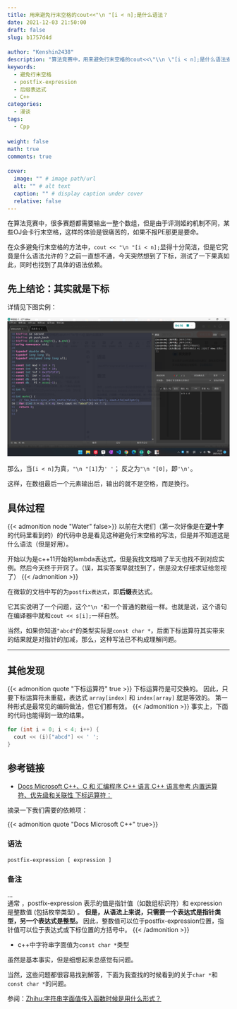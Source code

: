 ```yaml
---
title: 用来避免行末空格的cout<<"\n "[i < n];是什么语法？
date: 2021-12-03 21:50:00
draft: false
slug: b1757d4d

author: "Kenshin2438"
description: "算法竞赛中，用来避免行末空格的cout<<\"\\n \"[i < n];是什么语法支撑的？"
keywords:
  - 避免行末空格
  - postfix-expression
  - 后缀表达式
  - C++
categories:
  - 漫谈
tags:
  - Cpp

weight: false
math: true
comments: true

cover:
  image: "" # image path/url
  alt: "" # alt text
  caption: "" # display caption under cover
  relative: false
---
```


在算法竞赛中，很多赛题都需要输出一整个数组，但是由于评测姬的机制不同，某些OJ会卡行末空格，这样的体验是很痛苦的，如果不报PE那更是要命。

在众多避免行末空格的方法中，`cout << "\n "[i < n];`显得十分简洁，但是它究竟是什么语法允许的？之前一直想不通，今天突然想到了下标，测试了一下果真如此，同时也找到了具体的语法依赖。

<!--more-->

## 先上结论：其实就是下标

详情见下图实例：

![实例](/images/postfix.png)

那么，当`[i < n]`为真，`"\n "[1]`为`' '`；
反之为`"\n "[0]`，即`'\n'`。

这样，在数组最后一个元素输出后，输出的就不是空格，而是换行。

## 具体过程

{{< admonition node "Water" false>}}
以前在大佬们（第一次好像是在**逆十字**的代码里看到的）的代码中总是看见这种避免行末空格的写法，但是并不知道这是什么语法（但是好用）。

开始以为是c++11开始的lambda表达式，但是我找文档啃了半天也找不到对应实例。然后今天终于开窍了。（误，其实答案早就找到了，倒是没太仔细求证给忽视了）
{{< /admonition >}}

在微软的文档中写的为`postfix表达式`，即**后缀**表达式。

它其实说明了一个问题，这个`"\n "`和一个普通的数组一样。也就是说，这个语句在编译器中就和`cout << s[i];`一样自然。

当然，如果你知道`"abcd"`的类型实际是`const char *`，后面下标运算符其实带来的结果就是对指针的加减，那么，这种写法已不构成理解问题。

---

## 其他发现

{{< admonition quote "下标运算符" true >}}
下标运算符是可交换的。 因此，只要下标运算符未重载，表达式 `array[index]` 和 `index[array]` 就是等效的。 第一种形式是最常见的编码做法，但它们都有效。
{{< /admonition >}}
事实上，下面的代码也能得到一致的结果。

```cpp
for (int i = 0; i < 4; i++) {
  cout << (i)["abcd"] << ' ';
}
```

## 参考链接

+ [Docs Microsoft C++、C 和 汇编程序 C++ 语言 C++ 语言参考 内置运算符、优先级和关联性 下标运算符：](https://docs.microsoft.com/zh-cn/cpp/cpp/subscript-operator?view=msvc-170)

摘录一下我们需要的依赖项：

{{< admonition quote "Docs Microsoft C++" true>}}
### 语法
```
postfix-expression [ expression ]
```
### 备注
...</br>
通常 ，postfix-expression 表示的值是指针值（如数组标识符）和 expression 是整数值 (包括枚举类型) 。 **但是，从语法上来说，只需要一个表达式是指针类型，另一个表达式是整型。** 因此，整数值可以位于postfix-expression位置，指针值可以位于表达式或下标位置的方括号中。
{{< /admonition >}}

+ c++中字符串字面值为`const char *`类型

虽然是基本事实，但是细想起来总感觉有问题。

当然，这些问题都很容易找到解答，下面为我查找的时候看到的关于`char *`和`const char *`的问题。

参阅：[Zhihu:字符串字面值传入函数时候是用什么形式？](https://www.zhihu.com/question/51180342)
